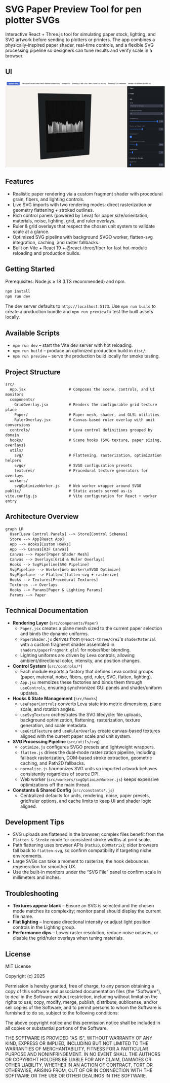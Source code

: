 # SVG Paper Preview Tool for pen plotter SVGs

Interactive React + Three.js tool for simulating paper stock, lighting, and SVG artwork before sending to plotters or printers. The app combines a physically-inspired paper shader, real-time controls, and a flexible SVG processing pipeline so designers can tune results and verify scale in a browser.

## UI

![UI Preview](preview.jpg)

## Features

- Realistic paper rendering via a custom fragment shader with procedural grain, fibers, and lighting controls.
- Live SVG imports with two rendering modes: direct rasterization or geometry flattening + stroked outlines.
- Rich control panels (powered by Leva) for paper size/orientation, materials, noise, lighting, grid, and ruler overlays.
- Ruler & grid overlays that respect the chosen unit system to validate scale at a glance.
- Optimized SVG pipeline with background SVGO worker, flatten-svg integration, caching, and raster fallbacks.
- Built on Vite + React 19 + @react-three/fiber for fast hot-module reloading and production builds.

## Getting Started

Prerequisites: Node.js ≥ 18 (LTS recommended) and npm.

```bash
npm install
npm run dev
```

The dev server defaults to `http://localhost:5173`. Use `npm run build` to create a production bundle and `npm run preview` to test the built assets locally.

## Available Scripts

- `npm run dev` – start the Vite dev server with hot reloading.
- `npm run build` – produce an optimized production build in `dist/`.
- `npm run preview` – serve the production build locally for smoke testing.

## Project Structure

```text
src/
  App.jsx                   # Composes the scene, controls, and UI monitors
  components/
    GridOverlay.jsx         # Renders the configurable grid texture plane
    Paper/                  # Paper mesh, shader, and GLSL utilities
    RulerOverlay.jsx        # Canvas-based ruler overlay with unit conversions
  controls/                 # Leva control definitions grouped by domain
  hooks/                    # Scene hooks (SVG texture, paper sizing, overlays)
  utils/
    svg/                    # Flattening, rasterization, optimization helpers
    svgo/                   # SVGO configuration presets
    textures/               # Procedural texture generators for overlays
  workers/
    svgOptimizeWorker.js    # Web worker wrapper around SVGO
public/                     # Static assets served as-is
vite.config.js              # Vite configuration for React + worker entry
```

## Architecture Overview

```mermaid
graph LR
  User[Leva Control Panels] --> Store[Control Schemas]
  Store --> App[React App]
  App --> Hooks[Custom Hooks]
  App --> Canvas[R3F Canvas]
  Canvas --> Paper[Paper Shader Mesh]
  Canvas --> Overlays[Grid & Ruler Overlays]
  Hooks --> SvgPipeline[SVG Pipeline]
  SvgPipeline --> Worker[Web Worker\nSVGO Optimize]
  SvgPipeline --> Flatten[flatten-svg + rasterize]
  Hooks --> Textures[Procedural Textures]
  Textures --> Overlays
  Hooks --> Params[Paper & Lighting Params]
  Params --> Paper
```

## Technical Documentation

- **Rendering Layer** (`src/components/Paper`)
  - `Paper.jsx` creates a plane mesh sized to the current paper selection and binds the dynamic uniforms.
  - `PaperShader.js` derives from `@react-three/drei`'s `shaderMaterial` with a custom fragment shader assembled in `shaders/paperFragment.glsl` for noise/fiber blending.
  - Lighting uniforms are driven by Leva controls, allowing ambient/directional color, intensity, and position changes.
- **Control System** (`src/controls/*`)
  - Each module exports a factory that defines Leva control groups (paper, material, noise, fibers, grid, ruler, SVG, flatten, lighting).
  - `App.jsx` memoizes these factories and binds them through `useControls`, ensuring synchronized GUI panels and shader/uniform updates.
- **Hooks & State Management** (`src/hooks`)
  - `usePaperControls` converts Leva state into metric dimensions, plane scale, and rotation angles.
  - `useSvgTexture` orchestrates the SVG lifecycle: file uploads, background optimization, flattening, rasterization, texture generation, and scale metadata.
  - `useGridTexture` and `useRulerOverlay` create canvas-based textures aligned with the current paper scale and unit system.
- **SVG Processing Pipeline** (`src/utils/svg`)
  - `optimize.js` configures SVGO presets and lightweight wrappers.
  - `flatten.js` drives the dual-mode rasterization pipeline, including fallback rasterization, DOM-based stroke extraction, geometric caching, and Path2D fallbacks.
  - `normalize.js` harmonizes SVG units so imported artwork behaves consistently regardless of source DPI.
  - Web worker (`src/workers/svgOptimizeWorker.js`) keeps expensive optimizations off the main thread.
- **Constants & Shared Config** (`src/constants*.js`)
  - Centralized defaults for units, rendering, noise, paper presets, grid/ruler options, and cache limits to keep UI and shader logic aligned.

## Development Tips

- SVG uploads are flattened in the browser; complex files benefit from the `Flatten & Stroke` mode for consistent stroke widths at print scale.
- Path flattening uses browser APIs (`Path2D`, `DOMMatrix`); older browsers fall back to `flatten-svg`, so confirm compatibility if targeting niche environments.
- Large SVGs can take a moment to rasterize; the hook debounces regeneration for smoother UX.
- Use the built-in monitors under the “SVG File” panel to confirm scale in millimeters and inches.

## Troubleshooting

- **Textures appear blank** – Ensure an SVG is selected and the chosen mode matches its complexity; monitor panel should display the current file name.
- **Flat lighting** – Increase directional intensity or adjust light position controls in the Lighting group.
- **Performance dips** – Lower raster resolution, reduce noise octaves, or disable the grid/ruler overlays when tuning materials.

## License

MIT License

Copyright (c) 2025

Permission is hereby granted, free of charge, to any person obtaining a copy
of this software and associated documentation files (the "Software"), to deal
in the Software without restriction, including without limitation the rights
to use, copy, modify, merge, publish, distribute, sublicense, and/or sell
copies of the Software, and to permit persons to whom the Software is
furnished to do so, subject to the following conditions:

The above copyright notice and this permission notice shall be included in all
copies or substantial portions of the Software.

THE SOFTWARE IS PROVIDED "AS IS", WITHOUT WARRANTY OF ANY KIND, EXPRESS OR
IMPLIED, INCLUDING BUT NOT LIMITED TO THE WARRANTIES OF MERCHANTABILITY,
FITNESS FOR A PARTICULAR PURPOSE AND NONINFRINGEMENT. IN NO EVENT SHALL THE
AUTHORS OR COPYRIGHT HOLDERS BE LIABLE FOR ANY CLAIM, DAMAGES OR OTHER
LIABILITY, WHETHER IN AN ACTION OF CONTRACT, TORT OR OTHERWISE, ARISING FROM,
OUT OF OR IN CONNECTION WITH THE SOFTWARE OR THE USE OR OTHER DEALINGS IN THE
SOFTWARE.
